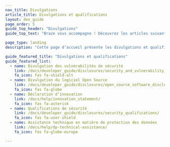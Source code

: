 ```yaml
---
nav_title: Divulgations
article_title: Divulgations et qualifications
layout: dev_guide
page_order: 5
guide_top_header: "Divulgations"
guide_top_text: "Braze vous accompagne ! Découvrez les articles suivants !"

page_type: landing
description: "Cette page d’accueil présente les divulgations et qualifications de Braze."

guide_featured_title: "Divulgations et qualifications"
guide_featured_list:
  - name: Divulgation des vulnérabilités de sécurité
    link: /docs/developer_guide/disclosures/security_and_vulnerability_disclosure/
    fa_icon: fas fa-shield-alt
  - name: Divulgation du logiciel Open Source
    link: /docs/developer_guide/disclosures/open_source_software_disclosure/
    fa_icon: fas fa-globe
  - name: Déclaration d’innovation
    link: /docs/help/innovation_statement/
    fa_icon: fas fa-asterisk
  - name: Qualifications de sécurité
    link: /docs/developer_guide/disclosures/security_qualifications/
    fa_icon: fas fa-user-shield
  - name: Assistance technique en matière de protection des données
    link: /docs/help/dp-technical-assistance/
    fa_icon: fas fa-globe-europe

---
```


